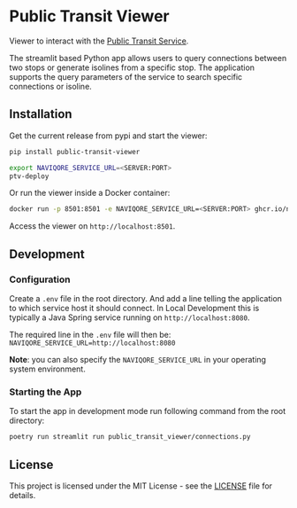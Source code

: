 # Public Transit Viewer

Viewer to interact with the [Public Transit Service](https://github.com/naviqore/public-transit-service).

The streamlit based Python app allows users to query connections between two stops or generate isolines from a specific
stop. The application supports the query parameters of the service to search specific connections or isoline.

## Installation

Get the current release from pypi and start the viewer:

```sh
pip install public-transit-viewer

export NAVIQORE_SERVICE_URL=<SERVER:PORT>
ptv-deploy
```

Or run the viewer inside a Docker container:

```sh
docker run -p 8501:8501 -e NAVIQORE_SERVICE_URL=<SERVER:PORT> ghcr.io/naviqore/public-transit-client:latest
```

Access the viewer on `http://localhost:8501`.

## Development

### Configuration

Create a `.env` file in the root directory. And add a line telling the application to which service host it should
connect. In Local Development this is typically a Java Spring service running on `http://localhost:8080`.

The required line in the `.env` file will then be: `NAVIQORE_SERVICE_URL=http://localhost:8080`

**Note**: you can also specify the `NAVIQORE_SERVICE_URL` in your operating system environment.

### Starting the App

To start the app in development mode run following command from the root directory:

```sh
poetry run streamlit run public_transit_viewer/connections.py
```

## License

This project is licensed under the MIT License - see
the [LICENSE](https://github.com/naviqore/public-transit-viewer/blob/main/LICENSE) file for details.
